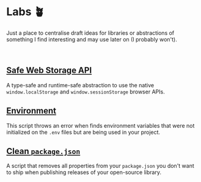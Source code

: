 # Labs 🪴
Just a place to centralise draft ideas for libraries or abstractions of something I find interesting and may use later on (I probably won't).

<br>

## [Safe Web Storage API](./safe-storage/)
A type-safe and runtime-safe abstraction to use the native `window.localStorage` and `window.sessionStorage` browser APIs.


## [Environment](./environment/)
This script throws an error when finds environment variables that were not initialized on the `.env` files but are being used in your project.


## [Clean `package.json`](./clean-package-json/)
A script that removes all properties from your <code>package.json</code> you don't want to ship when publishing releases of your open-source library.
